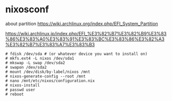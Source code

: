 # nixosconf


about partition
https://wiki.archlinux.org/index.php/EFI_System_Partition

https://wiki.archlinux.jp/index.php/EFI_%E3%82%B7%E3%82%B9%E3%83%86%E3%83%A0%E3%83%91%E3%83%BC%E3%83%86%E3%82%A3%E3%82%B7%E3%83%A7%E3%83%B3


    # fdisk /dev/sda # (or whatever device you want to install on)
    # mkfs.ext4 -L nixos /dev/sda1
    # mkswap -L swap /dev/sda2
    # swapon /dev/sda2
    # mount /dev/disk/by-label/nixos /mnt
    # nixos-generate-config --root /mnt
    # nano /mnt/etc/nixos/configuration.nix
    # nixos-install
    # passwd user
    # reboot

